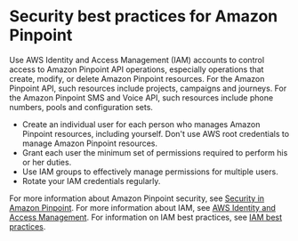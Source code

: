 # Security best practices for Amazon Pinpoint<a name="security-best-practices"></a>

Use AWS Identity and Access Management \(IAM\) accounts to control access to Amazon Pinpoint API operations, especially operations that create, modify, or delete Amazon Pinpoint resources\. For the Amazon Pinpoint API, such resources include projects, campaigns and journeys\. For the Amazon Pinpoint SMS and Voice API, such resources include phone numbers, pools and configuration sets\. 
+ Create an individual  user for each person who manages Amazon Pinpoint resources, including yourself\. Don't use AWS root credentials to manage Amazon Pinpoint resources\.
+ Grant each user the minimum set of permissions required to perform his or her duties\.
+ Use IAM groups to effectively manage permissions for multiple users\.
+ Rotate your IAM credentials regularly\.

For more information about Amazon Pinpoint security, see [Security in Amazon Pinpoint](https://docs.aws.amazon.com/pinpoint/latest/developerguide/security_iam_service-with-iam.html)\. For more information about IAM, see [AWS Identity and Access Management](https://docs.aws.amazon.com/IAM/latest/UserGuide/getting-set-up.html)\. For information on IAM best practices, see [IAM best practices](https://docs.aws.amazon.com/IAM/latest/UserGuide/best-practices.html)\. 